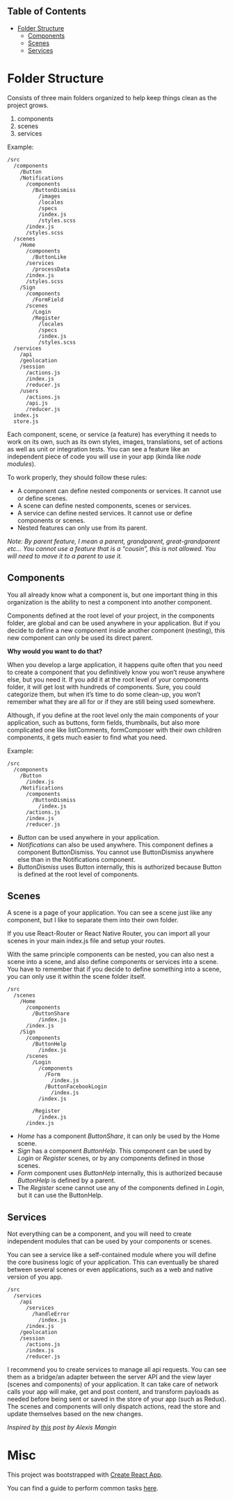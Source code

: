 ## Table of Contents

 - [Folder Structure](#folder-structure)
   - [Components](#components)
   - [Scenes](#scenes)
   - [Services](#services)

# Folder Structure

Consists of three main folders organized to help keep things clean as the project grows. 

1. components
2. scenes
3. services

Example:

```
/src
  /components 
    /Button 
    /Notifications
      /components
        /ButtonDismiss  
          /images
          /locales
          /specs 
          /index.js
          /styles.scss
      /index.js
      /styles.scss
  /scenes
    /Home 
      /components 
        /ButtonLike
      /services
        /processData
      /index.js
      /styles.scss
    /Sign 
      /components 
        /FormField
      /scenes
        /Login
        /Register 
          /locales
          /specs
          /index.js
          /styles.scss
  /services
    /api
    /geolocation
    /session
      /actions.js
      /index.js
      /reducer.js
    /users
      /actions.js
      /api.js
      /reducer.js
  index.js 
  store.js
```

Each component, scene, or service (a feature) has everything it needs to work on its own, such as its own styles, images, translations, set of actions as well as unit or integration tests. You can see a feature like an independent piece of code you will use in your app (kinda like *node modules*).

To work properly, they should follow these rules:

- A component can define nested components or services. It cannot use or define scenes.
- A scene can define nested components, scenes or services.
- A service can define nested services. It cannot use or define components or scenes.
- Nested features can only use from its parent.


*Note: By parent feature, I mean a parent, grandparent, great-grandparent etc… You cannot use a feature that is a “cousin”, this is not allowed. You will need to move it to a parent to use it.*

## Components

You all already know what a component is, but one important thing in this organization is the ability to nest a component into another component.

Components defined at the root level of your project, in the components folder, are global and can be used anywhere in your application. But if you decide to define a new component inside another component (nesting), this new component can only be used its direct parent.

**Why would you want to do that?**

When you develop a large application, it happens quite often that you need to create a component that you definitively know you won’t reuse anywhere else, but you need it. If you add it at the root level of your components folder, it will get lost with hundreds of components. Sure, you could categorize them, but when it’s time to do some clean-up, you won’t remember what they are all for or if they are still being used somewhere.

Although, if you define at the root level only the main components of your application, such as buttons, form fields, thumbnails, but also more complicated one like listComments, formComposer with their own children components, it gets much easier to find what you need.

Example:

```
/src
  /components
    /Button
      /index.js
    /Notifications 
      /components 
        /ButtonDismiss 
          /index.js
      /actions.js
      /index.js
      /reducer.js
```
- *Button* can be used anywhere in your application.
- *Notifications* can also be used anywhere. This component defines a component ButtonDismiss. You cannot use ButtonDismiss anywhere else than in the Notifications component.
- *ButtonDismiss* uses Button internally, this is authorized because Button is defined at the root level of components.

## Scenes

A scene is a page of your application. You can see a scene just like any component, but I like to separate them into their own folder.

If you use React-Router or React Native Router, you can import all your scenes in your main index.js file and setup your routes.

With the same principle components can be nested, you can also nest a scene into a scene, and also define components or services into a scene. You have to remember that if you decide to define something into a scene, you can only use it within the scene folder itself.

```
/src
  /scenes
    /Home 
      /components
        /ButtonShare
          /index.js
      /index.js
    /Sign
      /components
        /ButtonHelp
          /index.js
      /scenes
        /Login
          /components 
            /Form
              /index.js
            /ButtonFacebookLogin
              /index.js
          /index.js
       
        /Register
          /index.js
      /index.js
```

- *Home* has a component *ButtonShare*, it can only be used by the Home scene.
- *Sign* has a component *ButtonHelp*. This component can be used by *Login* or *Register* scenes, or by any components defined in those scenes.
- *Form* component uses *ButtonHelp* internally, this is authorized because *ButtonHelp* is defined by a parent.
- The *Register* scene cannot use any of the components defined in *Login*, but it can use the ButtonHelp.

## Services

Not everything can be a component, and you will need to create independent modules that can be used by your components or scenes.

You can see a service like a self-contained module where you will define the core business logic of your application. This can eventually be shared between several scenes or even applications, such as a web and native version of you app.

```
/src
  /services
    /api
      /services
        /handleError
          /index.js
      /index.js
    /geolocation 
    /session 
      /actions.js
      /index.js
      /reducer.js
```

I recommend you to create services to manage all api requests. You can see them as a bridge/an adapter between the server API and the view layer (scenes and components) of your application. It can take care of network calls your app will make, get and post content, and transform payloads as needed before being sent or saved in the store of your app (such as Redux). The scenes and components will only dispatch actions, read the store and update themselves based on the new changes.

*Inspired by [this](https://medium.com/@alexmngn/how-to-better-organize-your-react-applications-2fd3ea1920f1) post by Alexis Mangin*

# Misc

This project was bootstrapped with [Create React App](https://github.com/facebookincubator/create-react-app).

You can find a guide to perform common tasks [here](https://github.com/facebookincubator/create-react-app/blob/master/packages/react-scripts/template/README.md).

